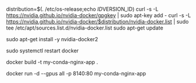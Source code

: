 distribution=$(. /etc/os-release;echo $ID$VERSION_ID)
curl -s -L https://nvidia.github.io/nvidia-docker/gpgkey | sudo apt-key add -
curl -s -L https://nvidia.github.io/nvidia-docker/$distribution/nvidia-docker.list | sudo tee /etc/apt/sources.list.d/nvidia-docker.list
sudo apt-get update


sudo apt-get install -y nvidia-docker2


sudo systemctl restart docker


docker build -t my-conda-nginx-app .

docker run -d --gpus all -p 8140:80 my-conda-nginx-app


